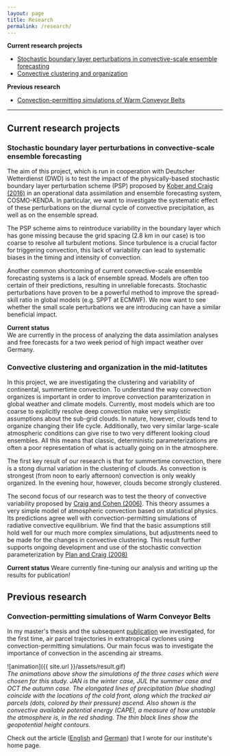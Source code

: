 ```yaml
---
layout: page
title: Research
permalink: /research/
---
```


**Current research projects**

- [Stochastic boundary layer perturbations in convective-scale ensemble forecasting](#stochastic)
- [Convective clustering and organization](#variability)  

**Previous research**

- [Convection-permitting simulations of Warm Conveyor Belts](#wcb)

---

## Current research projects

### Stochastic boundary layer perturbations in convective-scale ensemble forecasting <a name="stochastic"></a>

The aim of this project, which is run in cooperation with Deutscher Wetterdienst (DWD) is to test the impact of the physically-based stochastic boundary layer perturbation scheme (PSP) proposed by [Kober and Craig (2016)](http://dx.doi.org/10.1175/JAS-D-15-0144.1) in an operational data assimilation and ensemble forecasting system, COSMO-KENDA. In particular, we want to investigate the systematic effect of these perturbations on the diurnal cycle of convective precipitation, as well as on the ensemble spread. 

The PSP scheme aims to reintroduce variability in the boundary layer which has gone missing because the grid spacing (2.8 km in our case) is too coarse to resolve all turbulent motions. Since turbulence is a crucial factor for triggering convection, this lack of variability can lead to systematic biases in the timing and intensity of convection. 

Another common shortcoming of current convective-scale ensemble forecasting systems is a lack of ensemble spread. Models are often too certain of their predictions, resulting in unreliable forecasts. Stochastic perturbations have proven to be a powerful method to improve the spread-skill ratio in global models (e.g. SPPT at ECMWF). We now want to see whether the small scale perturbations we are introducing can have a similar beneficial impact. 

**Current status**  
We are currently in the process of analyzing the data assimilation analyses and free forecasts for a two week period of high impact weather over Germany.


### Convective clustering and organization in the mid-latitutes <a name="variability"></a>

In this project, we are investigating the clustering and variability of continental, summertime convection. To understand the way convection organizes is important in order to improve convection paramterization in global weather and climate models. Currently, most models which are too coarse to explicitly resolve deep convection make very simplistic assumptions about the sub-grid clouds. In nature, however, clouds tend to organize changing their life cycle. Additionally, two very similar large-scale atmospheric conditions can give rise to two very different looking cloud ensembles. All this means that classic, deterministic parameterizations are often a poor representation of what is actually going on in the atmosphere.

The first key result of our research is that for summertime convection, there is a stong diurnal variation in the clustering of clouds. As convection is strongest (from noon to early afternoon) convection is only weakly organized. In the evening hour, however, clouds become strongly clustered.

The second focus of our research was to test the theory of convective variability proposed by [Craig and Cohen (2006)](http://dx.doi.org/10.1175/JAS3709.1). This theory assumes a very simple model of atmospheric convection based on statistical physics. Its predictions agree well with convection-permitting simulations of radiative convective equilibrium. We find that the basic assumptions still hold well for our much more complex simulations, but adjustments need to be made for the changes in convective clustering. This result further supports ongoing development and use of the stochastic convection parameterization by [Plan and Craig (2008)](http://dx.doi.org/10.1175/2007JAS2263.1)

**Current status**
Weare currently fine-tuning our analysis and writing up the results for publication!

## Previous research

### Convection-permitting simulations of Warm Conveyor Belts <a name="wcb"></a>

In my master's thesis and the subsequent [publication](http://dx.doi.org/10.1175/MWR-D-16-0112.1) we investigated, for the first time, air parcel trajectories in extratropical cyclones using convection-permitting simulations. Our main focus was to investigate the importance of convection in the ascending air streams. 

![animation]({{ site.url }}/assets/result.gif)  
*The animations above show the simulations of the three cases which were chosen for this study. JAN is the winter case, JUL the summer case and OCT the autumn case. The elongated lines of precipitation (blue shading) coincide with the locations of the cold front, along which the tracked air parcels (dots, colored by their pressure) ascend. Also shown is the convective available potential energy (CAPE), a measure of how unstable the atmosphere is, in the red shading. The thin black lines show the geopotential height contours.*

Check out the article ([English](http://www.en.meteo.physik.uni-muenchen.de/aktuelles/forschungshighlights_archiv/rasp_etal_2016_trajectories/index.html) and [German](http://www.meteo.physik.uni-muenchen.de/aktuelles/forschungshighlights_archiv/rasp_etal_2016_trajectories/index.html)) that I wrote for our institute's home page. 

